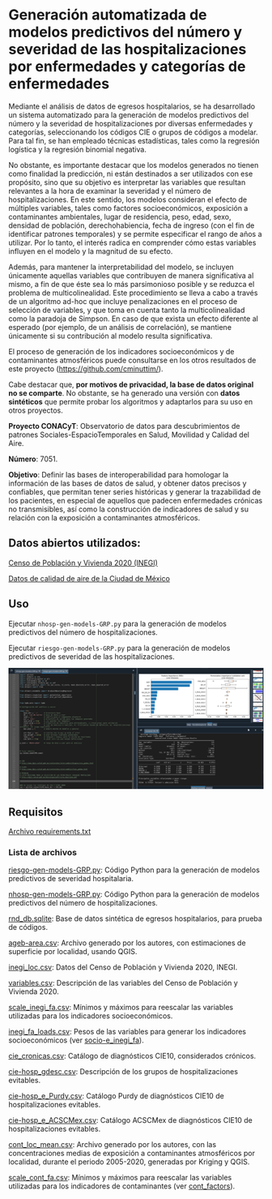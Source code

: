 # Generación automatizada de modelos predictivos del número y severidad de las hospitalizaciones por enfermedades y categorías de enfermedades
Mediante el análisis de datos de egresos hospitalarios, se ha desarrollado un sistema automatizado para la generación de modelos predictivos del número y la severidad de hospitalizaciones por diversas enfermedades y categorías, seleccionando los códigos CIE o grupos de códigos a modelar. Para tal fin, se han empleado técnicas estadísticas, tales como la regresión logística y la regresión binomial negativa.

No obstante, es importante destacar que los modelos generados no tienen como finalidad la predicción, ni están destinados a ser utilizados con ese propósito, sino que su objetivo es interpretar las variables que resultan relevantes a la hora de examinar la severidad y el número de hospitalizaciones. En este sentido, los modelos consideran el efecto de múltiples variables, tales como factores socioeconómicos, exposición a contaminantes ambientales, lugar de residencia, peso, edad, sexo, densidad de población, derechohabiencia, fecha de ingreso (con el fin de identificar patrones temporales) y se permite especificar el rango de años a utilizar. Por lo tanto, el interés radica en comprender cómo estas variables influyen en el modelo y la magnitud de su efecto.

Además, para mantener la interpretabilidad del modelo, se incluyen únicamente aquellas variables que contribuyen de manera significativa al mismo, a fin de que éste sea lo más parsimonioso posible y se reduzca el problema de multicolinealidad. Este procedimiento se lleva a cabo a través de un algoritmo ad-hoc que incluye penalizaciones en el proceso de selección de variables, y que toma en cuenta tanto la multicolinealidad como la paradoja de Simpson. En caso de que exista un efecto diferente al esperado (por ejemplo, de un análisis de correlación), se mantiene únicamente si su contribución al modelo resulta significativa.

El proceso de generación de los indicadores socioeconómicos y de contaminantes atmosféricos puede consultarse en los otros resultados de este proyecto (https://github.com/cminuttim/).

Cabe destacar que, **por motivos de privacidad, la base de datos original no se comparte**. No obstante, se ha generado una versión con **datos sintéticos** que permite probar los algoritmos y adaptarlos para su uso en otros proyectos.

**Proyecto CONACyT**: Observatorio de datos para descubrimientos de patrones Sociales-EspacioTemporales en Salud, Movilidad y Calidad del Aire.

**Número**: 7051.

**Objetivo**: Definir las bases de interoperabilidad para homologar la información de las bases de datos de salud, y  obtener datos precisos y confiables, que permitan tener series históricas  y generar la trazabilidad de los pacientes, en especial de aquellos que padecen enfermedades crónicas no transmisibles, así como la construcción de indicadores de salud y su relación con la exposición a contaminantes atmosféricos. 

## Datos abiertos utilizados:
[Censo de Población y Vivienda 2020 (INEGI)](https://www.inegi.org.mx/programas/ccpv/2020/)

[Datos de calidad de aire de la Ciudad de México](http://www.aire.cdmx.gob.mx/default.php?opc=%27aKBhnmM=%27)


## Uso
Ejecutar `nhosp-gen-models-GRP.py` para la generación de modelos predictivos del número de hospitalizaciones.

Ejecutar `riesgo-gen-models-GRP.py` para la generación de modelos predictivos de severidad de las hospitalizaciones.

![Captura de pantalla de los modelos generados](Screenshot.png)


## Requisitos
[Archivo requirements.txt](requirements.txt)

### Lista de archivos
[riesgo-gen-models-GRP.py](riesgo-gen-models-GRP.py): Código Python para la generación de modelos predictivos de severidad hospitalaria.

[nhosp-gen-models-GRP.py](nhosp-gen-models-GRP.py): Código Python para la generación de modelos predictivos del número de hospitalizaciones.

[rnd_db.sqlite](rnd_db.sqlite): Base de datos sintética de egresos hospitalarios, para prueba de códigos.

[ageb-area.csv](ageb-area.csv): Archivo generado por los autores, con estimaciones de superficie por localidad, usando QGIS.

[inegi_loc.csv](inegi_loc.csv): Datos del Censo de Población y Vivienda 2020, INEGI.

[variables.csv](variables.csv): Descripción de las variables del Censo de Población y Vivienda 2020.

[scale_inegi_fa.csv](scale_inegi_fa.csv): Mínimos y máximos para reescalar las variables utilizadas para los indicadores socioeconómicos.

[inegi_fa_loads.csv](inegi_fa_loads.csv): Pesos de las variables para generar los indicadores socioeconómicos (ver [socio-e_inegi_fa](https://github.com/cminuttim/socio-e_inegi_fa)).

[cie_cronicas.csv](cie_cronicas.csv): Catálogo de diagnósticos CIE10, considerados crónicos.

[cie-hosp_gdesc.csv](cie-hosp_gdesc.csv): Descripción de los grupos de hospitalizaciones evitables.

[cie-hosp_e_Purdy.csv](cie-hosp_e_Purdy.csv): Catálogo Purdy de diagnósticos CIE10 de hospitalizaciones evitables.

[cie-hosp_e_ACSCMex.csv](cie-hosp_e_ACSCMex.csv): Catálogo ACSCMex de diagnósticos CIE10 de hospitalizaciones evitables.

[cont_loc_mean.csv](cont_loc_mean.csv): Archivo generado por los autores, con las concentraciones medias de exposición a contaminantes atmosféricos por localidad, durante el periodo 2005-2020, generadas por Kriging y QGIS.

[scale_cont_fa.csv](scale_cont_fa.csv): Mínimos y máximos para reescalar las variables utilizadas para los indicadores de contaminantes (ver [cont_factors](https://github.com/cminuttim/cont_factors/)).


